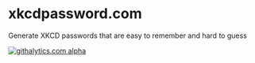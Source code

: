 xkcdpassword.com
================

Generate XKCD passwords that are easy to remember and hard to guess

[![githalytics.com alpha](https://cruel-carlota.pagodabox.com/c9603731a1b1f803d7c0150be8ed8dbd "githalytics.com")](http://githalytics.com/torbjokv/xkcdpassword.com)
